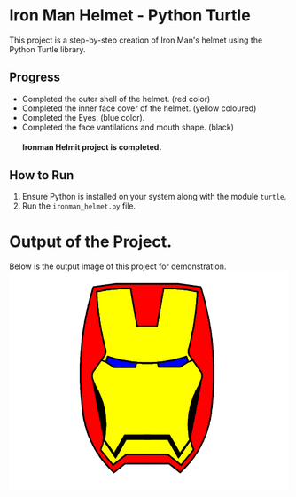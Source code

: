 # Iron Man Helmet - Python Turtle
This project is a step-by-step creation of Iron Man's helmet using the Python Turtle library.

## Progress
- Completed the outer shell of the helmet. (red color)
- Completed the inner face cover of the helmet. (yellow coloured)
- Completed the Eyes. (blue color).
- Completed the face vantilations and mouth shape. (black)
  #### Ironman Helmit project is completed.

## How to Run
1. Ensure Python is installed on your system along with the module `turtle`.
2. Run the `ironman_helmet.py` file.

# Output of the Project.
Below is the output image of this project for demonstration.
![Ironman Helmet Output:](output_image.png)